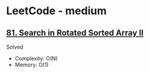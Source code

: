 # LeetCode - medium

## [81. Search in Rotated Sorted Array II](https://leetcode.com/problems/search-in-rotated-sorted-array-ii)

Solved

* Complexity: O(N)
* Memory: O(1)
